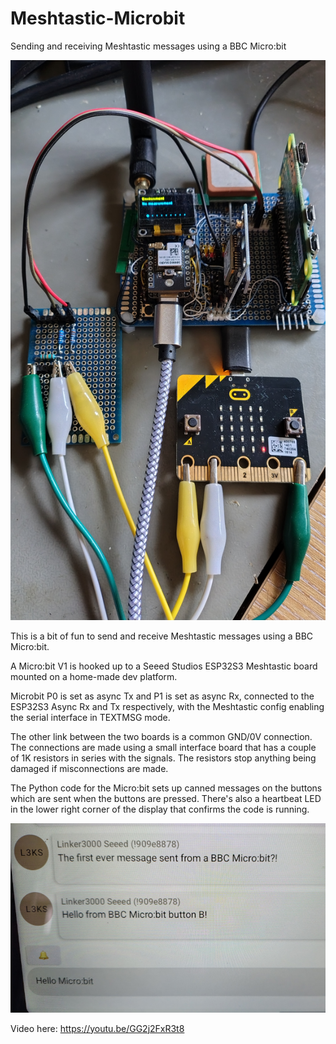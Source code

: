 # Meshtastic-Microbit
Sending and receiving Meshtastic messages using a BBC Micro:bit

![Image](microbit_setup.jpg)

This is a bit of fun to send and receive Meshtastic messages using a BBC Micro:bit.

A Micro:bit V1 is hooked up to a Seeed Studios ESP32S3 Meshtastic board mounted on a home-made dev platform.

Microbit P0 is set as async Tx and P1 is set as async Rx, connected to the ESP32S3 Async Rx and Tx respectively, with the Meshtastic config enabling the serial interface in TEXTMSG mode.

The other link between the two boards is a common GND/0V connection. The connections are made using a small interface board that has a couple of 1K resistors in series with the signals. The resistors stop anything being damaged if misconnections are made.

The Python code for the Micro:bit sets up canned messages on the buttons which are sent when the buttons are pressed. There's also a heartbeat LED in the lower right corner of the display that confirms the code is running.

![Image](messages.jpg)

Video here: https://youtu.be/GG2j2FxR3t8
